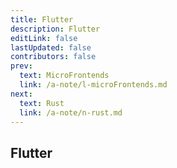 ```yaml
---
title: Flutter
description: Flutter
editLink: false
lastUpdated: false
contributors: false
prev:
  text: MicroFrontends
  link: /a-note/l-microFrontends.md
next:
  text: Rust
  link: /a-note/n-rust.md
---
```


## Flutter
